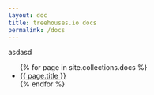 ```yaml
---
layout: doc
title: treehouses.io docs
permalink: /docs
---
```


asdasd
<ul>
{% for page in site.collections.docs %}
  <li><a href="{{ page.url }}">{{ page.title }}</a></li>
{% endfor %}
</ul>